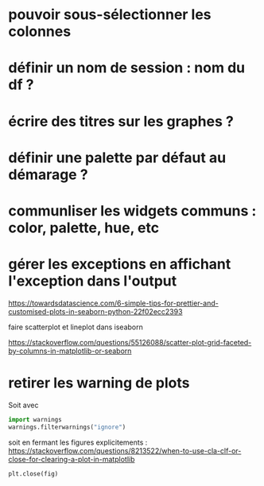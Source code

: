 
# pouvoir sous-sélectionner les colonnes
# définir un nom de session : nom du df ?
# écrire des titres sur les graphes ?
# définir une palette par défaut au démarage ?
# communliser les widgets communs : color, palette, hue, etc
# gérer les exceptions en affichant l'exception dans l'output 



https://towardsdatascience.com/6-simple-tips-for-prettier-and-customised-plots-in-seaborn-python-22f02ecc2393
 
faire scatterplot et lineplot dans iseaborn
 
https://stackoverflow.com/questions/55126088/scatter-plot-grid-faceted-by-columns-in-matplotlib-or-seaborn
 
 
# retirer les warning de plots 
Soit avec 
```python
import warnings
warnings.filterwarnings("ignore")
```

soit en fermant les figures explicitements : https://stackoverflow.com/questions/8213522/when-to-use-cla-clf-or-close-for-clearing-a-plot-in-matplotlib
```python
plt.close(fig)
```